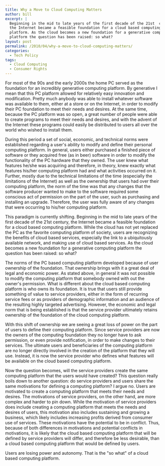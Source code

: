 ```yaml
---
title: Why a Move to Cloud Computing Matters
author: bill
excerpt: |
  Beginning in the mid to late years of the first decade of the 21st  century,
  the Internet became a feasible foundation for a cloud based computing
  platform. As the cloud becomes a new foundation for a generative computing
  platform the question has been raised: so what?
layout: post
permalink: /2010/04/why-a-move-to-cloud-computing-matters/
categories:
  - Tech Policy
tags:
  - Cloud Computing
  - Consumer Rights
---
```

For most of the 90s and the early 2000s the home PC served as the foundation
for an incredibly generative computing platform. By generative I mean that this
PC platform allowed for relatively easy innovation and modification. Pretty
much anybody was able to install whatever software was available to them,
either at a store or on the Internet, in order to modify their PC foundation to
meet their needs and desires. At the same time, because the PC platform was so
open, a great number of people were able to create programs to meet their needs
and desires, and with the advent of the Internet these programs could easily be
distributed to users all over the world who wished to install them.

During this period a set of social, economic, and technical norms were
established regarding a user's ability to modify and define their personal
computing platform. In general, users either purchased a finished piece of
software or they acquired free (as in beer) software in order to modify the
functionality of the PC hardware that they owned. The user knew what features
he/she was acquiring and therefore, in theory, knew exactly what features
his/her computing platform had and what activities occurred on it. Further,
mostly due to the technical limitations of the time (especially the limitations
of the Internet) as well as the ownership that users had over their computing
platform, the norm of the time was that any changes that the software producer
wanted to make to the software required some conscious act of permission on the
part of the user, such as purchasing and installing an upgrade. Therefore, the
user was fully aware of any changes that were occurring to his/her computing
platform.

This paradigm is currently shifting. Beginning in the mid to late years of the
first decade of the 21st century, the Internet became a feasible foundation for
a cloud based computing platform. While the cloud has not yet replaced the PC
as the favorite computing platform of society, users are recognizing the
benefits of cloud based services, especially the link to a ubiquitously
available network, and making use of cloud based services. As the cloud becomes
a new foundation for a generative computing platform the question has been
raised: so what?

The norms of the PC based computing platform developed because of user
ownership of the foundation. That ownership brings with it a great deal of
legal and economic power. As stated above, in general it was not possible to
modify the computing platform that somebody owned with out the owner's
permission. What is different about the cloud based computing platform is who
owns its foundation. It is true that users still provide something of value to
service providers, either in the form of recurring service fees or as providers
of demographic information and an audience of the resulting highly targeted
advertising. However, the economic and legal norm that is being established is
that the service provider ultimately retains ownership of the foundation of the
cloud computing platform.

With this shift of ownership we are seeing a great loss of power on the part of
users to define their computing platform. Since service providers are now the
owners of the computing foundation they no longer have to ask permission, or
even provide notification, in order to make changes to their services. The
ultimate users and beneficiaries of the computing platform are no longer
directly involved in the creation of the platform that they will use. Instead,
it is now the service provider who defines what features will be available on
the cloud based computing platform.

Now the question becomes, will the service providers create the same computing
platform that the users would have created? This question really boils down to
another question: do service providers and users share the same motivations for
defining a computing platform? I argue no. Users are motivated to create a
computing platform that meets their needs and desires. The motivations of
service providers, on the other hand, are more complex and harder to pin down.
While the motivation of service providers does include creating a computing
platform that meets the needs and desires of users, this motivation also
includes sustaining and growing a business, which likely includes increasing
profits derived from consumer use of services. These motivations have the
potential to be in conflict. Thus, because of both differences in motivations
and potential conflicts in motivations, it is likely that the cloud based
computing platform that will be defined by service providers will differ, and
therefore be less desirable, than a cloud based computing platform that would
be defined by users.

Users are losing power and autonomy. That is the "so what" of a cloud based
computing platform.
